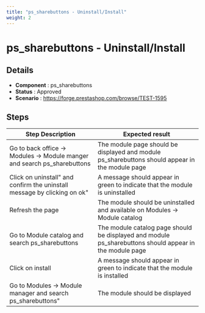 ```yaml
---
title: "ps_sharebuttons - Uninstall/Install"
weight: 2
---
```


# ps_sharebuttons - Uninstall/Install
## Details
* **Component** : ps_sharebuttons
* **Status** : Approved
* **Scenario** : https://forge.prestashop.com/browse/TEST-1595

## Steps
| Step Description | Expected result |
| ----- | ----- |
| Go to back office -> Modules -> Module manger and search ps_sharebuttons | The module page should be displayed and module ps_sharebuttons should appear in the module page |
| Click on uninstall" and confirm the uninstall message by clicking on ok" | A message should appear in green to indicate that the module is uninstalled |
| Refresh the page | The module should be uninstalled and available on Modules -> Module catalog |
| Go to Module catalog and search ps_sharebuttons | The module catalog page should be displayed and module ps_sharebuttons should appear in the module page |
| Click on install | A message should appear in green to indicate that the module is installed |
| Go to Modules -> Module manager and search ps_sharebuttons" | The module should be displayed |
